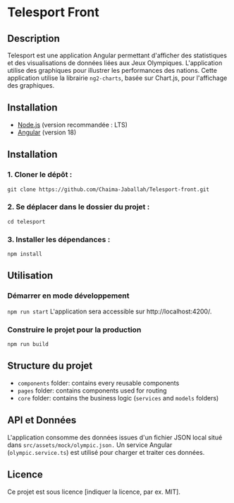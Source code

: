 # Telesport Front

## Description

Telesport est une application Angular permettant d'afficher des statistiques et des visualisations de données liées aux Jeux Olympiques. L'application utilise des graphiques  pour illustrer les performances des nations.
Cette application utilise la librairie `ng2-charts`, basée sur Chart.js, pour l'affichage des graphiques.

## Installation
- [Node.js](https://nodejs.org/fr)  (version recommandée : LTS)
- [Angular](https://v18.angular.dev/) (version 18)

## Installation
 ### 1. Cloner le dépôt :
  ```git clone https://github.com/Chaima-Jaballah/Telesport-front.git ```
 ### 2. Se déplacer dans le dossier du projet :
   ```cd telesport```
 ### 3. Installer les dépendances :
  ``npm install``

## Utilisation
### Démarrer en mode développement
``npm run start``
 L'application sera accessible sur http://localhost:4200/.
### Construire le projet pour la production
``npm run build ``
## Structure du projet
- `components` folder: contains every reusable components
- `pages` folder: contains components used for routing
- `core` folder: contains the business logic (`services` and `models` folders)

## API et Données

L'application consomme des données issues d'un fichier JSON local situé dans ``src/assets/mock/olympic.json.`` Un service Angular (``olympic.service.ts``) est utilisé pour charger et traiter ces données.

## Licence

Ce projet est sous licence [indiquer la licence, par ex. MIT].

